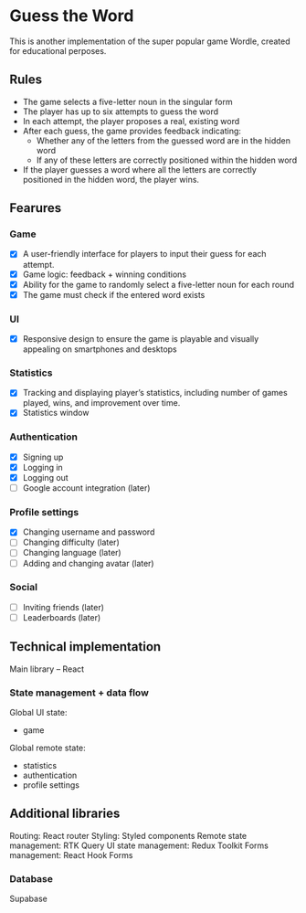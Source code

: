 # Guess the Word

This is another implementation of the super popular game Wordle, created for educational perposes.

## Rules

- The game selects a five-letter noun in the singular form
- The player has up to six attempts to guess the word
- In each attempt, the player proposes a real, existing word
- After each guess, the game provides feedback indicating:
  - Whether any of the letters from the guessed word are in the hidden word
  - If any of these letters are correctly positioned within the hidden word
- If the player guesses a word where all the letters are correctly positioned in the hidden word, the player wins.

## Fearures

### Game

- [x] A user-friendly interface for players to input their guess for each attempt.
- [x] Game logic: feedback + winning conditions
- [x] Ability for the game to randomly select a five-letter noun for each round
- [x] The game must check if the entered word exists

### UI

- [x] Responsive design to ensure the game is playable and visually appealing on smartphones and desktops

### Statistics

- [x] Tracking and displaying player’s statistics, including number of games played, wins, and improvement over time.
- [x] Statistics window

### Authentication

- [x] Signing up
- [x] Logging in
- [x] Logging out
- [ ] Google account integration (later)

### Profile settings

- [x] Changing username and password
- [ ] Changing difficulty (later)
- [ ] Changing language (later)
- [ ] Adding and changing avatar (later)

### Social

- [ ] Inviting friends (later)
- [ ] Leaderboards (later)

## Technical implementation

Main library – React

### State management + data flow

Global UI state:

- game

Global remote state:

- statistics
- authentication
- profile settings

## Additional libraries

Routing: React router
Styling: Styled components
Remote state management: RTK Query
UI state management: Redux Toolkit
Forms management: React Hook Forms

### Database

Supabase
